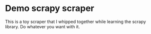 Demo scrapy scraper
==================

This is a toy scraper that I whipped together while learning the scrapy library. Do whatever you want with it.

